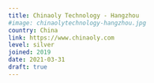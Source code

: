 ```yaml
---
title: Chinaoly Technology - Hangzhou
#image: chinaolytechnology-hangzhou.jpg
country: China
link: https://www.chinaoly.com
level: silver
joined: 2019
date: 2021-03-31
draft: true
---
```

